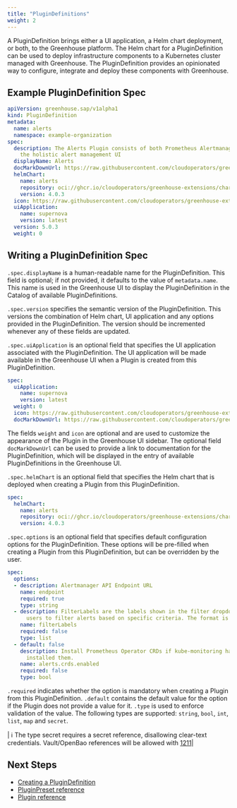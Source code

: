 ```yaml
---
title: "PluginDefinitions"
weight: 2
---
```


A PluginDefinition brings either a UI application, a Helm chart deployment, or both, to the Greenhouse platform. The Helm chart for a PluginDefinition can be used to deploy infrastructure components to a Kubernetes cluster managed with Greenhouse. The PluginDefinition provides an opinionated way to configure, integrate and deploy these components with Greenhouse.

## Example PluginDefinition Spec

```yaml
apiVersion: greenhouse.sap/v1alpha1
kind: PluginDefinition
metadata:
  name: alerts
  namespace: example-organization
spec:
  description: The Alerts Plugin consists of both Prometheus Alertmanager and Supernova,
    the holistic alert management UI
  displayName: Alerts
  docMarkDownUrl: https://raw.githubusercontent.com/cloudoperators/greenhouse-extensions/main/alerts/README.md
  helmChart:
    name: alerts
    repository: oci://ghcr.io/cloudoperators/greenhouse-extensions/charts
    version: 4.0.3
  icon: https://raw.githubusercontent.com/cloudoperators/greenhouse-extensions/main/alerts/logo.png
  uiApplication:
    name: supernova
    version: latest
  version: 5.0.3
  weight: 0
```

## Writing a PluginDefinition Spec

`.spec.displayName` is a human-readable name for the PluginDefinition. This field is optional; if not provided, it defaults to the value of `metadata.name`. This name is used in the Greenhouse UI to display the PluginDefinition in the Catalog of available PluginDefinitions.

`.spec.version` specifies the semantic version of the PluginDefinition. This versions the combination of Helm chart, UI application and any options provided in the PluginDefinition. The version should be incremented whenever any of these fields are updated.

`.spec.uiApplication` is an optional field that specifies the UI application associated with the PluginDefinition. The UI application will be made available in the Greenhouse UI when a Plugin is created from this PluginDefinition.

```yaml
spec:
  uiApplication:
    name: supernova
    version: latest
  weight: 0
  icon: https://raw.githubusercontent.com/cloudoperators/greenhouse-extensions/main/alerts/logo.png
  docMarkDownUrl: https://raw.githubusercontent.com/cloudoperators/greenhouse-extensions/main/alerts/README.md
```

The fields `weight` and `icon` are optional and are used to customize the appearance of the Plugin in the Greenhouse UI sidebar. The optional field `docMarkDownUrl` can be used to provide a link to documentation for the PluginDefinition, which will be displayed in the entry of available PluginDefinitions in the Greenhouse UI.

`.spec.helmChart` is an optional field that specifies the Helm chart that is deployed when creating a Plugin from this PluginDefinition.

```yaml
spec:
  helmChart:
    name: alerts
    repository: oci://ghcr.io/cloudoperators/greenhouse-extensions/charts
    version: 4.0.3
```

`.spec.options` is an optional field that specifies default configuration options for the PluginDefinition. These options will be pre-filled when creating a Plugin from this PluginDefinition, but can be overridden by the user.

```yaml
spec:
  options:
  - description: Alertmanager API Endpoint URL
    name: endpoint
    required: true
    type: string
  - description: FilterLabels are the labels shown in the filter dropdown, enabling
      users to filter alerts based on specific criteria. The format is a list of strings.
    name: filterLabels
    required: false
    type: list
  - default: false
    description: Install Prometheus Operator CRDs if kube-monitoring has not already
      installed them.
    name: alerts.crds.enabled
    required: false
    type: bool
```

`.required` indicates whether the option is mandatory when creating a Plugin from this PluginDefinition. `.default` contains the default value for the option if the Plugin does not provide a value for it. `.type` is used to enforce validation of the value. The following types are supported: `string`, `bool`, `int`, `list`, `map` and `secret`.

| :information_source: The type secret requires a secret reference, disallowing clear-text credentials. Vault/OpenBao references will be allowed with [1211](https://github.com/cloudoperators/greenhouse/issues/1211)|

## Next Steps

- [Creating a PluginDefinition](./../../../contribute/plugins)
- [PluginPreset reference](./../pluginpreset)
- [Plugin reference](./../plugin)
